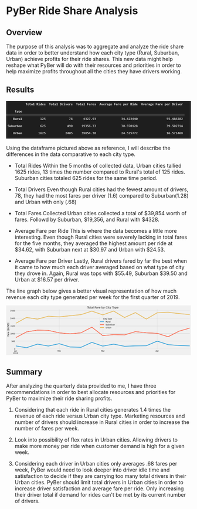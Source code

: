 # PyBer Ride Share Analysis

## Overview

The purpose of this analysis was to aggregate and analyze the ride share data in order to better understand how each city type (Rural, Suburban, Urban) achieve profits for their ride shares. This new data might help reshape what PyBer will do with their resources and priorities in order to help maximize profits throughout all the cities they have drivers working.

## Results

![alt text](https://github.com/jseverin1984/PyBer_Analysis/blob/main/Analysis/challange_data_summary_df.png "summary dataframe")

Using the dataframe pictured above as reference, I will describe the differences in the data comparative to each city type.

- Total Rides
    Within the 5 months of collected data, Urban cities tallied 1625 rides, 13 times the number compared to Rural's total of 125 rides.  Suburban cities totaled 625 rides for the same time period.

- Total Drivers
    Even though Rural cities had the fewest amount of drivers, 78, they had the most fares per driver (1.6) compared to Suburban(1.28) and Urban with only (.68)

- Total Fares Collected
    Urban cities collected a total of $39,854 worth of fares. Followd by Suburban, $19,356, and Rural with $4328.
- Average Fare per Ride
    This is where the data becomes a little more interesting.  Even though Rural cities were severely lacking in total fares for the five months, they averaged the highest amount per ride at $34.62, with Suburban next at $30.97 and Urban with $24.53. 
- Average Fare per Driver
    Lastly, Rural drivers fared by far the best when it came to how much each driver averaged based on what type of city they drove in.  Again, Rural was tops with $55.49, Suburban $39.50 and Urban at $16.57 per driver.

The line graph below gives a better visual representation of how much revenue each city type generated per week for the first quarter of 2019.

![alt text](https://github.com/jseverin1984/PyBer_Analysis/blob/main/Analysis/Pyber_fare_summary.png "line chart")

## Summary

After analyzing the quarterly data provided to me, I have three recommendations in order to best allocate resources and priorities for PyBer to maximize their ride sharing profits.

1. Considering that each ride in Rural cities generates 1.4 times the revenue of each ride versus Urban city type. Marketing resources and number of drivers should increase in Rural cities in order to increase the number of fares per week.

2. Look into possibility of flex rates in Urban cities. Allowing drivers to make more money per ride when customer demand is high for a given week.

3. Considering each driver in Urban cities only averages .68 fares per week, PyBer would need to look deeper into driver idle time and satisfaction to decide if they are carrying too many total drivers in their Urban cities. PyBer should limit total drivers in Urban cities in order to increase driver satisfaction and average fare per ride. Only increasing their driver total if demand for rides can't be met by its current number of drivers.
